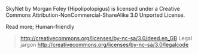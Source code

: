 SkyNet by Morgan Foley (Hipolipolopigus) is licensed under a Creative Commons Attribution-NonCommercial-ShareAlike 3.0 Unported License.

Read more;
Human-friendly
>http://creativecommons.org/licenses/by-nc-sa/3.0/deed.en_GB
Legal jargon
>http://creativecommons.org/licenses/by-nc-sa/3.0/legalcode